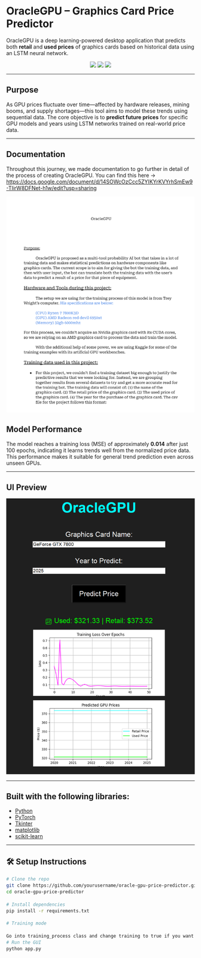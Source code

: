 # OracleGPU – Graphics Card Price Predictor

OracleGPU is a deep learning-powered desktop application that predicts both **retail** and **used prices** of graphics cards based on historical data using an LSTM neural network.

<p align="center">
  <img src="https://img.shields.io/badge/Machine%20Learning-PyTorch-red">
  <img src="https://img.shields.io/badge/UI-Tkinter-blue">
  <img src="https://img.shields.io/badge/Price%20Forecasting-GPUs-green">
</p>

---

## Purpose

As GPU prices fluctuate over time—affected by hardware releases, mining booms, and supply shortages—this tool aims to model these trends using sequential data. The core objective is to **predict future prices** for specific GPU models and years using LSTM networks trained on real-world price data.

---

## Documentation

Throughout this journey, we made documentation to go further in detail of the process of creating OracleGPU. You can find this here -> https://docs.google.com/document/d/14SOWcOzCcc5ZYIKYrKVYrhSmEw9-TIirW8DFNet-h1w/edit?usp=sharing


![screenshot](Document.png)


## Model Performance

The model reaches a training loss (MSE) of approximately **0.014** after just 100 epochs, indicating it learns trends well from the normalized price data. This performance makes it suitable for general trend prediction even across unseen GPUs.

---

## UI Preview


![screenshot](Graph.png)

---

## Built with the following libraries:

- [Python](https://www.python.org/)
- [PyTorch](https://pytorch.org/)
- [Tkinter](https://docs.python.org/3/library/tkinter.html)
- [matplotlib](https://matplotlib.org/)
- [scikit-learn](https://scikit-learn.org/)

---

## 🛠️ Setup Instructions

```bash
# Clone the repo
git clone https://github.com/yourusername/oracle-gpu-price-predictor.git
cd oracle-gpu-price-predictor

# Install dependencies
pip install -r requirements.txt

# Training mode

Go into training_process class and change training to true if you want to train the bot, turn it to false to turn training off. You can change the data in training.py with the data_path as well. 
# Run the GUI
python app.py

